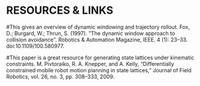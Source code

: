 # RESOURCES & LINKS


#This gives an overview of dynamic windowing and trajectory rollout.
Fox, D.; Burgard, W.; Thrun, S. (1997). "The dynamic window approach to collision avoidance". Robotics & Automation Magazine, IEEE. 4 (1): 23–33. doi:10.1109/100.580977. 

#This paper is a great resource for generating state lattices under kinematic constraints.
M. Pivtoraiko, R. A. Knepper, and A. Kelly, “Differentially constrained mobile robot motion planning in state lattices,” Journal of Field Robotics, vol. 26, no. 3, pp. 308–333, 2009. 


